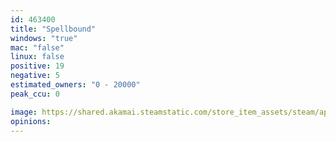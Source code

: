 ```yaml
---
id: 463400
title: "Spellbound"
windows: "true"
mac: "false"
linux: false
positive: 19
negative: 5
estimated_owners: "0 - 20000"
peak_ccu: 0

image: https://shared.akamai.steamstatic.com/store_item_assets/steam/apps/463400/header.jpg?t=1491544933
opinions:
---
```

